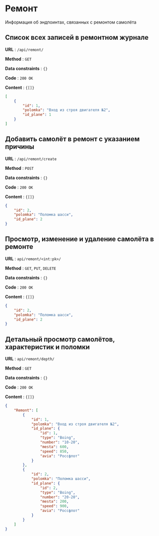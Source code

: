 # Ремонт

Информация об эндпоинтах, связанных с ремонтом самолёта

## Cписок всех записей в ремонтном журнале

**URL** : `/api/remont/`

**Method** : `GET`

**Data constraints** : `{}`

**Code** : `200 OK`

**Content** : `{[]}`

```json
[
    {
        "id": 1,
        "polomka": "Вход из строя двигателя №2",
        "id_plane": 1
    }
]
```
## Добавить самолёт в ремонт с указанием причины

**URL** : `/api/remont/create`

**Method** : `POST`

**Data constraints** : `{}`

**Code** : `200 OK`

**Content** : `{[]}`

```json
{
    "id": 2,
    "polomka": "Поломка шасси",
    "id_plane": 2
}
```

## Просмотр, изменение и удаление самолёта в ремонте

**URL** : `api/remont/<int:pk>/`

**Method** : `GET`, `PUT`, `DELETE`

**Data constraints** : `{}`

**Code** : `200 OK`

**Content** : `{[]}`

```json
{
    "id": 2,
    "polomka": "Поломка шасси",
    "id_plane": 2
}
```

## Детальный просмотр самолётов, характеристик и поломки

**URL** : `api/remont/depth/`

**Method** : `GET`

**Data constraints** : `{}`

**Code** : `200 OK`

**Content** : `{[]}`

```json
{
    "Remont": [
        {
            "id": 1,
            "polomka": "Вход из строя двигателя №2",
            "id_plane": {
                "id": 1,
                "type": "Boing",
                "number": "10-20",
                "mesta": 600,
                "speed": 850,
                "avia": "Россфлот"
            }
        },
        {
            "id": 2,
            "polomka": "Поломка шасси",
            "id_plane": {
                "id": 2,
                "type": "Boing",
                "number": "20-20",
                "mesta": 200,
                "speed": 900,
                "avia": "Россфлот"
            }
        }
    ]
}
```